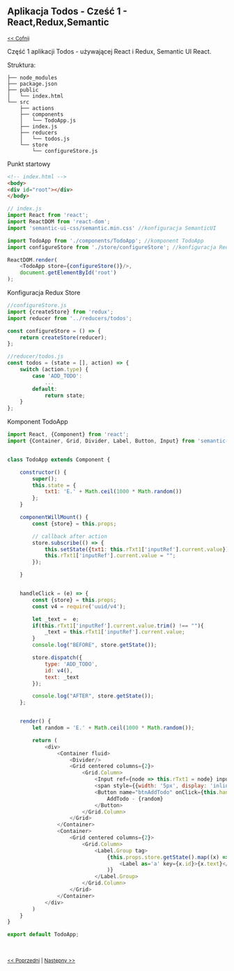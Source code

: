 ## Aplikacja Todos - Cześć 1 - React,Redux,Semantic  
<sub>[<< Cofnij](https://github.com/donatuss/Redux-Start-Egghead/blob/master/README.md)</sub><br/>

Część 1 aplikacji Todos - używającej React i Redux, Semantic UI React.

Struktura:
```
├── node_modules
├── package.json
├── public
│   └── index.html
└── src
    ├── actions
    ├── components
    │   └── TodoApp.js
    ├── index.js
    ├── reducers
    │   └── todos.js
    └── store
        └── configureStore.js

 ```

Punkt startowy
```html
<!-- index.html -->
<body>
<div id="root"></div>
</body>
```
```javascript
// index.js
import React from 'react';
import ReactDOM from 'react-dom';
import 'semantic-ui-css/semantic.min.css' //konfiguracja SemanticUI

import TodoApp from './components/TodoApp'; //komponent TodoApp
import configureStore from './store/configureStore'; //konfiguracja Redux Store 

ReactDOM.render(
    <TodoApp store={configureStore()}/>,
    document.getElementById('root')
);
````
Konfiguracja Redux Store
```javascript
//configureStore.js
import {createStore} from 'redux';
import reducer from '../reducers/todos';

const configureStore = () => {
    return createStore(reducer);
};

//reducer/todos.js
const todos = (state = [], action) => {
    switch (action.type) {
        case 'ADD_TODO':
            ...
        default:
            return state;
    }
};
````
Komponent TodoApp
```javascript
import React, {Component} from 'react';
import {Container, Grid, Divider, Label, Button, Input} from 'semantic-ui-react';


class TodoApp extends Component {

    constructor() {
        super();
        this.state = {
            txt1: 'E.' + Math.ceil(1000 * Math.random())
        };
    }

    componentWillMount() {
        const {store} = this.props;

        // callback after action
        store.subscribe(() => {
            this.setState({txt1: this.rTxt1['inputRef'].current.value});
            this.rTxt1['inputRef'].current.value = "";
        });

    }


    handleClick = (e) => {
        const {store} = this.props;
        const v4 = require('uuid/v4');

        let _text =  e;
        if(this.rTxt1['inputRef'].current.value.trim() !== ""){
            _text = this.rTxt1['inputRef'].current.value;
        }
        console.log("BEFORE", store.getState());

        store.dispatch({
            type: 'ADD_TODO',
            id: v4(),
            text: _text
        });

        console.log("AFTER", store.getState());
    };


    render() {
        let random = 'E.' + Math.ceil(1000 * Math.random());

        return (
            <div>
                <Container fluid>
                    <Divider/>
                    <Grid centered columns={2}>
                        <Grid.Column>
                            <Input ref={node => this.rTxt1 = node} input={<input/>} type='text'/>
                            <span style={{width: '5px', display: 'inline-block'}}/>
                            <Button name="btnAddTodo" onClick={this.handleClick.bind(null, random)}>
                                AddTodo - {random}
                            </Button>
                        </Grid.Column>
                    </Grid>
                </Container>
                <Container>
                    <Grid centered columns={2}>
                        <Grid.Column>
                            <Label.Group tag>
                                {this.props.store.getState().map((x) =>
                                    <Label as='a' key={x.id}>{x.text}</Label>
                                )}
                            </Label.Group>
                        </Grid.Column>
                    </Grid>
                </Container>
            </div>
        )
    }
}

export default TodoApp;
````



 <br/>
 
 <sub>[<< Poprzedni](https://github.com/donatuss/Redux-Start-Egghead/blob/master/05-reducer-composition/README.md)
  | [Następny >>](https://github.com/donatuss/Redux-Start-Egghead/blob/master/07-todoapps-toggling-todo/README.md)
 </sub>